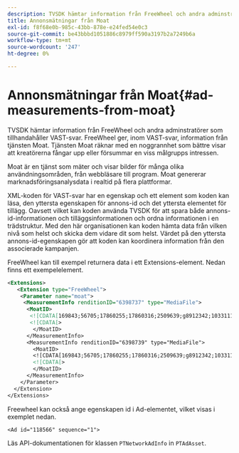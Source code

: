 ```yaml
---
description: TVSDK hämtar information från FreeWheel och andra adminstratörer som tillhandahåller VAST-svar. FreeWheel ger, inom VAST-svar, information från tjänsten Moat. Tjänsten Moat räknar med en noggrannhet som bättre visar att kreatörerna fångar upp eller försummar en viss målgrupps intressen.
title: Annonsmätningar från Moat
exl-id: f8f68e0b-985c-43bb-878e-e24fed54e0c3
source-git-commit: be43bbbd1051886c8979ff590a3197b2a7249b6a
workflow-type: tm+mt
source-wordcount: '247'
ht-degree: 0%

---
```


# Annonsmätningar från Moat{#ad-measurements-from-moat}

TVSDK hämtar information från FreeWheel och andra adminstratörer som tillhandahåller VAST-svar. FreeWheel ger, inom VAST-svar, information från tjänsten Moat. Tjänsten Moat räknar med en noggrannhet som bättre visar att kreatörerna fångar upp eller försummar en viss målgrupps intressen.

Moat är en tjänst som mäter och visar bilder för många olika användningsområden, från webbläsare till program. Moat genererar marknadsföringsanalysdata i realtid på flera plattformar.

XML-koden för VAST-svar har en egenskap och ett element som koden kan läsa, den yttersta egenskapen för annons-id och det yttersta elementet för tillägg. Oavsett vilket kan koden använda TVSDK för att spara både annons-id-informationen och tilläggsinformationen och ordna informationen i en trädstruktur. Med den här organisationen kan koden hämta data från vilken nivå som helst och skicka dem vidare dit som helst. Värdet på den yttersta annons-id-egenskapen gör att koden kan koordinera information från den associerade kampanjen.

FreeWheel kan till exempel returnera data i ett Extensions-element. Nedan finns ett exempelelement.

```xml
<Extensions> 
   <Extension type="FreeWheel"> 
    <Parameter name="moat"> 
     <MeasurementInfo renditionID="6398737" type="MediaFile"> 
      <MoatID> 
       <![CDATA[169843;56705;17860255;17860316;2509639;g8912342;103311138;g436558;530633]]]]> 
       <![CDATA[> 
        </MoatID> 
      </MeasurementInfo> 
      <MeasurementInfo renditionID="6398739" type="MediaFile"> 
        <MoatID> 
        <![CDATA[169843;56705;17860255;17860316;2509639;g8912342;103311138;g436558;530633]]]]> 
        <![CDATA[> 
        </MoatID> 
      </MeasurementInfo> 
    </Parameter> 
  </Extension> 
</Extensions>
```

Freewheel kan också ange egenskapen id i Ad-elementet, vilket visas i exemplet nedan.

```
<Ad id="118566" sequence="1">
```

Läs API-dokumentationen för klassen `PTNetworkAdInfo` in `PTAdAsset`.
